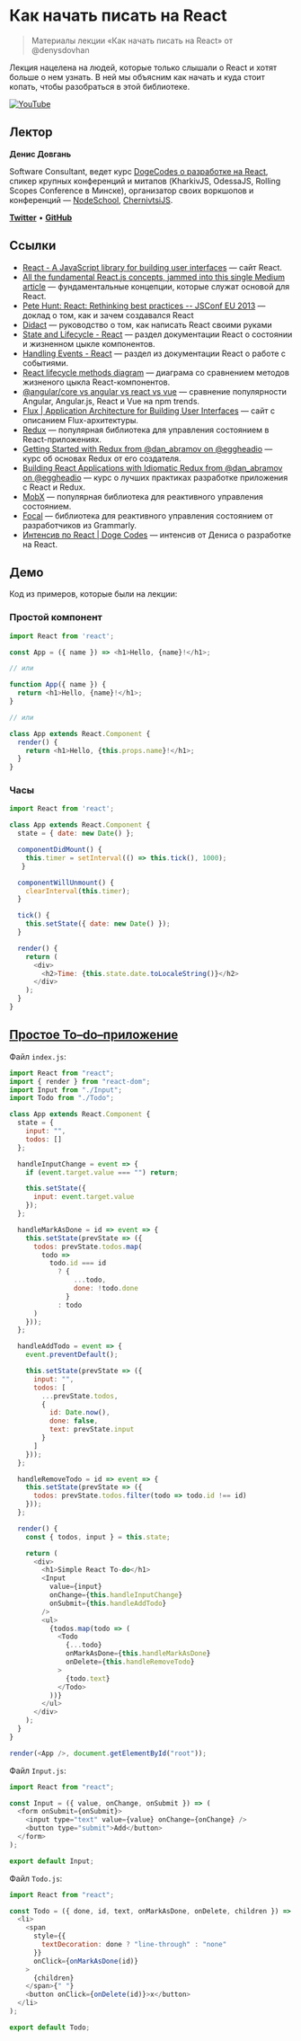 # Как начать писать на React

> Материалы лекции «Как начать писать на React» от @denysdovhan

Лекция нацелена на людей, которые только слышали о React и хотят больше о нем узнать. В ней мы объясним как начать и куда стоит копать, чтобы разобраться в этой библиотеке.

[![YouTube](https://dzwonsemrish7.cloudfront.net/items/0u0g2n12473g1f2R0N0S/Image%202018-06-19%20at%205.38.56%20PM.png?v=fb4a5686)](https://www.youtube.com/watch?v=argM2vIl-Mc)

## Лектор

**Денис Довгань**

Software Consultant, ведет курс [DogeCodes о разработке на React][dogecodes], спикер крупных конференций и митапов (KharkivJS, OdessaJS, Rolling Scopes Conference в Минске), организатор своих воркшопов и конференций — [NodeSchool][nodeschool], [ChernivtsiJS][chernivtsijs].

[**Twitter**][denysdovhan-twitter] • [**GitHub**][denysdovhan-github]

## Ссылки

* [React - A JavaScript library for building user interfaces](https://reactjs.org/) — сайт React.
* [All the fundamental React.js concepts, jammed into this single Medium article](https://medium.freecodecamp.org/all-the-fundamental-react-js-concepts-jammed-into-this-single-medium-article-c83f9b53eac2) — фундаментальные концепции, которые служат основой для React.
* [Pete Hunt: React: Rethinking best practices -- JSConf EU 2013](https://www.youtube.com/watch?v=x7cQ3mrcKaY) — доклад о том, как и зачем создавался React
* [Didact](https://github.com/hexacta/didact) — руководство о том, как написать React своими руками
* [State and Lifecycle - React](https://reactjs.org/docs/state-and-lifecycle.html) — раздел документации React о состоянии и жизненном цыкле компонентов.
* [Handling Events - React](https://reactjs.org/docs/handling-events.html) — раздел из документации React о работе с событиями.
* [React lifecycle methods diagram](http://projects.wojtekmaj.pl/react-lifecycle-methods-diagram/) — диаграма со сравнением методов жизненого цыкла React-компонентов.
* [@angular/core vs angular vs react vs vue](http://www.npmtrends.com/@angular/core-vs-angular-vs-react-vs-vue) — сравнение популярности Angular, Angular.js, React и Vue на npm trends.
* [Flux | Application Architecture for Building User Interfaces](https://facebook.github.io/flux/) — сайт с описанием Flux-архитектуры. 
* [Redux](https://redux.js.org/) — популярная библиотека для управления состоянием в React-приложениях.
* [Getting Started with Redux from @dan_abramov on @eggheadio](https://egghead.io/courses/getting-started-with-redux) — курс об основах Redux от его создателя.
* [Building React Applications with Idiomatic Redux from @dan_abramov on @eggheadio](https://egghead.io/courses/building-react-applications-with-idiomatic-redux) — курс о лучших практиках разработке приложения с React и Redux.  
* [MobX](https://mobx.js.org/) — популярная библиотека для реактивного управления состоянием.
* [Focal](https://github.com/grammarly/focal) — библиотека для реактивного управления состоянием от разработчиков из Grammarly.
* [Интенсив по React | Doge Codes](http://doge.codes/) — интенсив от Дениса о разработке на React.

## Демо

Код из примеров, которые были на лекции:

### Простой компонент

```js
import React from 'react';

const App = ({ name }) => <h1>Hello, {name}!</h1>;

// или

function App({ name }) {
  return <h1>Hello, {name}!</h1>;
}

// или

class App extends React.Component {
  render() {
    return <h1>Hello, {this.props.name}!</h1>;
  }
}
```

### Часы

```js
import React from 'react';

class App extends React.Component {
  state = { date: new Date() };

  componentDidMount() {
    this.timer = setInterval(() => this.tick(), 1000);
   }

  componentWillUnmount() {
    clearInterval(this.timer);
  }

  tick() {
    this.setState({ date: new Date() });
  }

  render() {
    return (
      <div>
        <h2>Time: {this.state.date.toLocaleString()}</h2>
      </div>
    );
  }
}
```

## [Простое To–do–приложение](https://codesandbox.io/s/opk4283kz)

Файл `index.js`:

```js
import React from "react";
import { render } from "react-dom";
import Input from "./Input";
import Todo from "./Todo";

class App extends React.Component {
  state = {
    input: "",
    todos: []
  };

  handleInputChange = event => {
    if (event.target.value === "") return;

    this.setState({
      input: event.target.value
    });
  };

  handleMarkAsDone = id => event => {
    this.setState(prevState => ({
      todos: prevState.todos.map(
        todo =>
          todo.id === id
            ? {
                ...todo,
                done: !todo.done
              }
            : todo
      )
    }));
  };

  handleAddTodo = event => {
    event.preventDefault();

    this.setState(prevState => ({
      input: "",
      todos: [
        ...prevState.todos,
        {
          id: Date.now(),
          done: false,
          text: prevState.input
        }
      ]
    }));
  };

  handleRemoveTodo = id => event => {
    this.setState(prevState => ({
      todos: prevState.todos.filter(todo => todo.id !== id)
    }));
  };

  render() {
    const { todos, input } = this.state;

    return (
      <div>
        <h1>Simple React To-do</h1>
        <Input
          value={input}
          onChange={this.handleInputChange}
          onSubmit={this.handleAddTodo}
        />
        <ul>
          {todos.map(todo => (
            <Todo
              {...todo}
              onMarkAsDone={this.handleMarkAsDone}
              onDelete={this.handleRemoveTodo}
            >
              {todo.text}
            </Todo>
          ))}
        </ul>
      </div>
    );
  }
}

render(<App />, document.getElementById("root"));
```

Файл `Input.js`:

```js
import React from "react";

const Input = ({ value, onChange, onSubmit }) => (
  <form onSubmit={onSubmit}>
    <input type="text" value={value} onChange={onChange} />
    <button type="submit">Add</button>
  </form>
);

export default Input;

```

Файл `Todo.js`:

```js
import React from "react";

const Todo = ({ done, id, text, onMarkAsDone, onDelete, children }) => (
  <li>
    <span
      style={{
        textDecoration: done ? "line-through" : "none"
      }}
      onClick={onMarkAsDone(id)}
    >
      {children}
    </span>{" "}
    <button onClick={onDelete(id)}>x</button>
  </li>
);

export default Todo;

```

<!-- Referenses -->

[dogecodes]: http://doge.codes/
[nodeschool]: https://nodeschool.io/chernivtsi/
[chernivtsijs]: https://chernivtsi.js.org/
[denysdovhan-twitter]: https://twitter.com/denysdovhan
[denysdovhan-github]: https://github.com/denysdovhan
